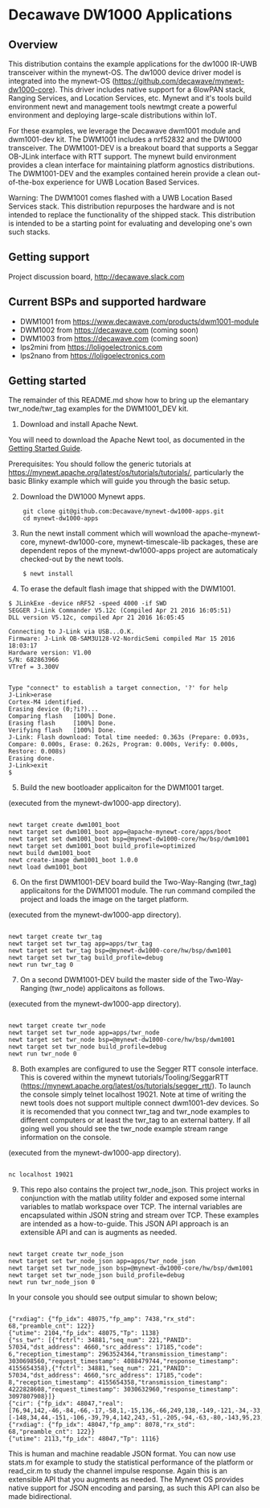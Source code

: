 <!--
#
# Licensed to the Apache Software Foundation (ASF) under one
# or more contributor license agreements.  See the NOTICE file
# distributed with this work for additional information
# regarding copyright ownership.  The ASF licenses this file
# to you under the Apache License, Version 2.0 (the
# "License"); you may not use this file except in compliance
# with the License.  You may obtain a copy of the License at
#
# http://www.apache.org/licenses/LICENSE-2.0
#
# Unless required by applicable law or agreed to in writing,
# software distributed under the License is distributed on an
# "AS IS" BASIS, WITHOUT WARRANTIES OR CONDITIONS OF ANY
#  KIND, either express or implied.  See the License for the
# specific language governing permissions and limitations
# under the License.
#
-->

# Decawave DW1000 Applications 

## Overview

This distribution contains the example applications for the dw1000 IR-UWB transceiver within the mynewt-OS. The dw1000 device driver model is integrated into the mynewt-OS (https://github.com/decawave/mynewt-dw1000-core). This driver includes native support for a 6lowPAN stack, Ranging Services, and Location Services, etc. Mynewt and it's tools build environment newt and management tools newtmgt create a powerful environment and deploying large-scale distributions within IoT.

For these examples, we leverage the Decawave dwm1001 module and dwm1001-dev kit. The DWM1001 includes a nrf52832 and the DW1000 transceiver. The DWM1001-DEV is a breakout board that supports a Seggar OB-JLink interface with RTT support. The mynewt build environment provides a clean interface for maintaining platform agnostics distributions. The DWM1001-DEV and the examples contained herein provide a clean out-of-the-box experience for UWB Location Based Services.

Warning: The DWM1001 comes flashed with a UWB Location Based Services stack. This distribution repurposes the hardware and is not intended to replace the functionality of the shipped stack. This distribution is intended to be a starting point for evaluating and developing one's own such stacks. 

## Getting support

Project discussion board, http://decawave.slack.com

## Current BSPs and supported hardware
* DWM1001   from https://www.decawave.com/products/dwm1001-module
* DWM1002   from https://decawave.com (coming soon)
* DWM1003   from https://decawave.com (coming soon)
* lps2mini  from https://loligoelectronics.com
* lps2nano  from https://loligoelectronics.com

## Getting started

The remainder of this README.md show how to bring up the elemantary twr_node/twr_tag examples for the DWM1001_DEV kit.

1. Download and install Apache Newt.

You will need to download the Apache Newt tool, as documented in the [Getting Started Guide](http://mynewt.apache.org/latest/os/get_started/get_started/). 

Prerequisites: You should follow the generic tutorials at https://mynewt.apache.org/latest/os/tutorials/tutorials/, particularly the basic Blinky example which will guide you through the basic setup.

2. Download the DW1000 Mynewt apps.

```no-highlight
    git clone git@github.com:Decawave/mynewt-dw1000-apps.git
    cd mynewt-dw1000-apps
```

3. Run the newt install comment which will wownload the apache-mynewt-core, mynewt-dw1000-core, mynewt-timescale-lib packages, these are dependent repos of the mynewt-dw1000-apps project are automaticaly checked-out by the newt tools.

```no-highlight
    $ newt install
```

4. To erase the default flash image that shipped with the DWM1001.

```no-highlight
$ JLinkExe -device nRF52 -speed 4000 -if SWD
SEGGER J-Link Commander V5.12c (Compiled Apr 21 2016 16:05:51)
DLL version V5.12c, compiled Apr 21 2016 16:05:45

Connecting to J-Link via USB...O.K.
Firmware: J-Link OB-SAM3U128-V2-NordicSemi compiled Mar 15 2016 18:03:17
Hardware version: V1.00
S/N: 682863966
VTref = 3.300V


Type "connect" to establish a target connection, '?' for help
J-Link>erase
Cortex-M4 identified.
Erasing device (0;?i?)...
Comparing flash   [100%] Done.
Erasing flash     [100%] Done.
Verifying flash   [100%] Done.
J-Link: Flash download: Total time needed: 0.363s (Prepare: 0.093s, Compare: 0.000s, Erase: 0.262s, Program: 0.000s, Verify: 0.000s, Restore: 0.008s)
Erasing done.
J-Link>exit
$ 
```

5. Build the new bootloader applicaiton for the DWM1001 target.

(executed from the mynewt-dw1000-app directory).

```no-highlight

newt target create dwm1001_boot
newt target set dwm1001_boot app=@apache-mynewt-core/apps/boot
newt target set dwm1001_boot bsp=@mynewt-dw1000-core/hw/bsp/dwm1001
newt target set dwm1001_boot build_profile=optimized 
newt build dwm1001_boot
newt create-image dwm1001_boot 1.0.0
newt load dwm1001_boot

```

6. On the first DWM1001-DEV board build the Two-Way-Ranging (twr_tag) applicaitons for the DWM1001 module. The run command compiled the project and loads the image on the target platform.

(executed from the mynewt-dw1000-app directory).

```no-highlight

newt target create twr_tag
newt target set twr_tag app=apps/twr_tag
newt target set twr_tag bsp=@mynewt-dw1000-core/hw/bsp/dwm1001
newt target set twr_tag build_profile=debug 
newt run twr_tag 0

```

7. On a second DWM1001-DEV build the master side of the Two-Way-Ranging (twr_node) applicaitons as follows. 

(executed from the mynewt-dw1000-app directory).

```no-highlight

newt target create twr_node 
newt target set twr_node app=apps/twr_node
newt target set twr_node bsp=@mynewt-dw1000-core/hw/bsp/dwm1001
newt target set twr_node build_profile=debug 
newt run twr_node 0

```


8. Both examples are configured to use the Segger RTT console interface. This is covered within the mynewt tutorials/Tooling/SeggarRTT (https://mynewt.apache.org/latest/os/tutorials/segger_rtt/). To launch the console simply telnet localhost 19021. Note at time of writing the newt tools does not support multiple connect dwm1001-dev devices. So it is recomended that you connect twr_tag and twr_node examples to different computers or at least the twr_tag to an external battery. If all going well you should see the twr_node example stream range information on the console. 

(executed from the mynewt-dw1000-app directory).

```no-highlight

nc localhost 19021

```

9. This repo also contains the project twr_node_json. This project works in conjunction with the matlab utility folder and exposed some internal variables to matlab workspace over TCP. The internal variables are encapsulated within JSON string and stream over TCP. These examples are intended as a how-to-guide. This JSON API approach is an extensible API and can is augments as needed. 

```no-highlight

newt target create twr_node_json 
newt target set twr_node_json app=apps/twr_node_json
newt target set twr_node_json bsp=@mynewt-dw1000-core/hw/bsp/dwm1001
newt target set twr_node_json build_profile=debug 
newt run twr_node_json 0

```

In your console you should see output simular to shown below;

```no-highlight

{"rxdiag": {"fp_idx": 48075,"fp_amp": 7438,"rx_std": 68,"preamble_cnt": 122}}
{"utime": 2104,"fp_idx": 48075,"Tp": 1138}
{"ss_twr": [{"fctrl": 34881,"seq_num": 221,"PANID": 57034,"dst_address": 4660,"src_address": 17185,"code": 6,"reception_timestamp": 2963524364,"transmission_timestamp": 3030698560,"request_timestamp": 4088479744,"response_timestamp": 4155654358},{"fctrl": 34881,"seq_num": 221,"PANID": 57034,"dst_address": 4660,"src_address": 17185,"code": 8,"reception_timestamp": 4155654358,"transmission_timestamp": 4222828608,"request_timestamp": 3030632960,"response_timestamp": 3097807908}]}
{"cir": {"fp_idx": 48047,"real": [76,94,142,-46,-84,-66,-17,-58,1,-15,136,-66,249,138,-149,-121,-34,-33,30,62,41,89,-64,27,-77,-76,-23,64,74,157,-50,111,62,69,61,168,71,70,8,-26,-40,102,98,-171,-19,56,29,29,52,-53,-137,60,160,10,-43,40,130,-60,-124,-72,-127,-86,10,-150,4,-59,-95,82,-8,-84,-51,100,133,57,-50,208,328,159,106,103,31,52,162,8,-43,68,-91,91,-36,46,144,-20,30,123,86,118,39,-4,-87,-74,-74,23,69,73,137,-24,-38,87,-5,-104,-13,-192,-48,-12,9,-41,-129,165,-20,-120,-36,148,154,7,-161,-137,92,130,122,-59,-124,187,64,-18,-84,-229,-32,44,-149,132,123,-140,85,87,10,-13,143,196,12,25,123,-585,-3057,-5008,-6048,-900,4095,2909,-118,-998,-676,-372,-135,439,871,63,-757,-911,-1247,-2210,-2877,-1574,-1400,-147,703,1323,694,426,219,-94,-494,-10,692,1577,592,-282,-810,-182,984,929,398,-15,5,433,428,339,199,349,540,953,327,-157,-555,-219,352,514,40,120,-35,158,300,400,84,-349,27,60,-137,-113,-7,319,423,254,296,313,66,1,115,431,359,98,-111,56,123,305,281,-31,-304,26,65,-74,-106,78,189,14,-94,5,166,156,75,39,159,27,-144,-116,21,9],"imag": [-148,34,44,-151,-106,-39,79,4,142,243,-51,-205,-94,-63,-80,-143,95,23,-21,1,-39,-268,-12,-107,5,29,79,20,-57,-75,27,34,-65,69,35,111,107,49,-106,33,10,-136,-16,102,11,-79,-29,119,-126,-6,154,67,-2,-27,-95,225,-103,-73,38,68,85,109,12,-121,-47,41,106,26,49,73,108,90,94,259,53,88,-19,14,-102,-22,-59,-373,-298,12,-19,81,-41,54,92,-101,-47,81,95,-68,-53,31,-14,34,176,72,111,89,-1,169,166,211,145,93,36,33,-76,-65,8,-287,-69,32,-97,-27,85,-12,-145,-200,-76,-18,196,106,-46,72,6,278,159,-14,-143,-6,33,-20,198,318,151,65,15,-102,-19,-51,53,181,-20,-77,-106,-35,-455,-5155,-7118,-6820,-5345,-676,-147,-2536,-960,1293,694,-207,-82,1011,1556,39,-1467,-569,1450,3653,3217,617,-694,81,1259,946,237,503,250,-8,12,272,522,-149,-216,109,479,180,-3,-232,438,1030,653,380,-153,445,826,373,-22,-583,-299,145,580,429,-224,-512,-146,468,469,435,118,172,266,363,376,471,198,350,339,305,167,-137,157,295,163,270,14,140,119,-52,-86,-170,-240,-319,-96,203,151,149,97,-26,76,-73,35,-35,5,140,364,186,178,26,64,-85,55,193,324,262]}}
{"rxdiag": {"fp_idx": 48047,"fp_amp": 8078,"rx_std": 68,"preamble_cnt": 122}}
{"utime": 2113,"fp_idx": 48047,"Tp": 1116}

```


This is human and machine readable JSON format. You can now use stats.m for example to study the statistical performance of the platform or read_cir.m to study the channel impulse response. Again this is an extensible API that you augments as needed. The Mynewt OS provides native support for JSON encoding and parsing, as such this API can also be made bidirectional. 


